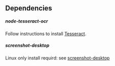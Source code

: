 ## Dependencies

##### node-tesseract-ocr
Follow instructions to install [Tesseract](https://github.com/tesseract-ocr/tesseract/wiki).

##### screenshot-desktop
Linux only install requird: see [screenshot-desktop](https://www.npmjs.com/package/screenshot-desktop)
